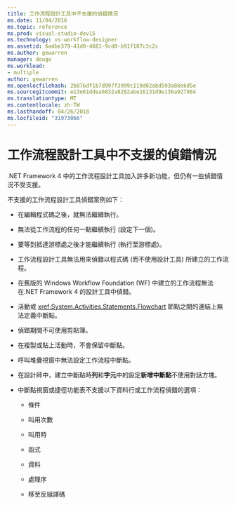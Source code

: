 ```yaml
---
title: 工作流程設計工具中不支援的偵錯情況
ms.date: 11/04/2016
ms.topic: reference
ms.prod: visual-studio-dev15
ms.technology: vs-workflow-designer
ms.assetid: 6adbe379-41d0-4681-9cd0-b91f187c3c2c
ms.author: gewarren
manager: douge
ms.workload:
- multiple
author: gewarren
ms.openlocfilehash: 2b876df1b7d997f3999c119d02abd593a88e6d5e
ms.sourcegitcommit: e13e61ddea6032a8282abe16131d9e136a927984
ms.translationtype: MT
ms.contentlocale: zh-TW
ms.lasthandoff: 04/26/2018
ms.locfileid: "31973066"
---
```

# <a name="unsupported-debugging-scenarios-in-the-workflow-designer"></a>工作流程設計工具中不支援的偵錯情況

.NET Framework 4 中的工作流程設計工具加入許多新功能，但仍有一些偵錯情況不受支援。

不支援的工作流程設計工具偵錯案例如下：

-   在編輯程式碼之後，就無法繼續執行。

-   無法從工作流程的任何一點繼續執行 (設定下一個)。

-   要等到抵達游標處之後才能繼續執行 (執行至游標處)。

-   工作流程設計工具無法用來偵錯以程式碼 (而不使用設計工具) 所建立的工作流程。

-   在舊版的 Windows Workflow Foundation (WF) 中建立的工作流程無法在.NET Framework 4 的設計工具中偵錯。

-   活動或 <xref:System.Activities.Statements.Flowchart> 節點之間的連結上無法定義中斷點。

-   偵錯期間不可使用剪貼簿。

-   在複製或貼上活動時，不會保留中斷點。

-   呼叫堆疊視窗中無法設定工作流程中斷點。

-   在設計師中，建立中斷點時**列**和**字元**中的設定**新增中斷點**不使用對話方塊。

-   中斷點視窗或捷徑功能表不支援以下資料行或工作流程偵錯的選項：

    -   條件

    -   叫用次數

    -   叫用時

    -   函式

    -   資料

    -   處理序

    -   移至反組譯碼